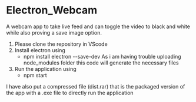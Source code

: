 # Electron_Webcam
A webcam app to take live feed and can toggle the video to black and white while also proving a save image option.

1. Please clone the repository in VScode
2. Install electron using 
    - npm install electron --save-dev
        As i am having trouble uploading node_modules folder this code will generate the necessary files
3. Run the application using
    - npm start

I have also put a compressed file (dist.rar) that is the packaged version of the app with a .exe file to directly run the application
